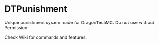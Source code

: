 # DTPunishment

Unique punishment system made for DragonTechMC. Do not use without Permission.

Check Wiki for commands and features.
